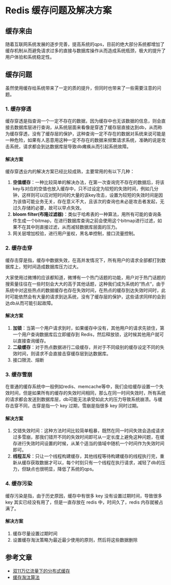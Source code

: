 [//]:# "2023/4/21 14:10|Redis"

# Redis 缓存问题及解决方案
## 缓存来由
随着互联网系统发展的逐步完善，提高系统的qps，目前的绝大部分系统都增加了缓存机制从而避免请求过多的直接与数据库操作从而造成系统瓶颈，极大的提升了用户体验和系统稳定性。

## 缓存问题
虽然使用缓存给系统带来了一定的质的提升，但同时也带来了一些需要注意的问题。

### 1. 缓存穿透
缓存穿透是指查询一个一定不存在的数据，因为缓存中也无该数据的信息，则会直接去数据库层进行查询，从系统层面来看像是穿透了缓存层直接达到db，从而称为缓存穿透，没有了缓存层的保护，这种查询一定不存在的数据对系统来说可能是一种危险，如果有人恶意用这种一定不存在的数据来频繁请求系统，准确的说是攻击系统，请求都会到达数据库层导致db瘫痪从而引起系统故障。

#### 解决方案

缓存穿透业内的解决方案已经比较成熟，主要常用的有以下几种：
1. **空值缓存**：一种比较简单的解决办法，在第一次查询完不存在的数据后，将该key与对应的空值也放入缓存中，只不过设定为较短的失效时间，例如几分钟，这样则可以应对短时间的大量的该key攻击，设置为较短的失效时间是因为该值可能业务无关，存在意义不大，且该次的查询也未必是攻击者发起，无过久存储的必要，故可以早点失效。
2. **bloom filter(布隆过滤器)**：类似于哈希表的一种算法，用所有可能的查询条件生成一个bitmap，在进行数据库查询之前会使用这个bitmap进行过滤，如果不在其中则直接过滤，从而减轻数据库层面的压力。
3. 网关层增加校验，进行用户鉴权，黑名单控制，接口流量控制。

### 2. 缓存击穿
缓存击穿是指，缓存中数据失效，在高并发情况下，所有用户的请求全部都打到数据库上，短时间造成数据库压力过大。

大家使用过微博的应该都知道，微博有一个热门话题的功能，用户对于热门话题的搜索量往往在一些时刻会大大的高于其他话题，这种我们成为系统的“热点“，由于系统中对这些热点的数据缓存也存在失效时间，在热点的缓存到达失效时间时，此时可能依然会有大量的请求到达系统，没有了缓存层的保护，这些请求同样的会到达db从而可能引起故障。

#### 解决方案

1. **加锁**：当第一个用户请求到时，如果缓存中没有，其他用户的请求先锁住，第一个用户查询数据库后立即缓存到 Redis，然后释放锁，这时候其他用户就可以直接查询缓存。
2. **二级缓存**：对于热点数据进行二级缓存，并对于不同级别的缓存设定不同的失效时间，则请求不会直接击穿缓存层到达数据库。
3. 接口限流、熔断

### 3. 缓存雪崩

在普通的缓存系统中一般例如redis、memcache等中，我们会给缓存设置一个失效时间，但是如果所有的缓存的失效时间相同，那么在同一时间失效时，所有系统的请求都会发送到数据库层，db可能无法承受如此大的压力导致系统崩溃。与缓存击穿不同，击穿是指一个 key 过期，雪崩是指很多 key 同时过期。

#### 解决方案

1. 交错失效时间：这种方法时间比较简单粗暴，既然在同一时间失效会造成请求过多雪崩，那我们错开不同的失效时间即可从一定长度上避免这种问题，在缓存进行失效时间设置的时候，从某个适当的值域中随机一个时间作为失效时间即可。
2. **线程互斥**：只让一个线程构建缓存，其他线程等待构建缓存的线程执行完，重新从缓存获取数据才可以，每个时刻只有一个线程在执行请求，减轻了db的压力，但缺点也很明显，降低了系统的qps。

### 4. 缓存污染

缓存污染是指，由于历史原因，缓存中有很多 key 没有设置过期时间，导致很多 key 其实已经没有用了，但是一直存放在 redis 中，时间久了，redis 内存就被占满了。

#### 解决方案

1. 缓存尽量设置过期时间
2. 设置缓存淘汰策略为最近最少使用的原则，然后将这些数据删除

## 参考文章
- [双11万亿流量下的分布式缓存](https://yq.aliyun.com/articles/290865)
- [缓存淘汰算法](http://flychao88.iteye.com/blog/1977653)

